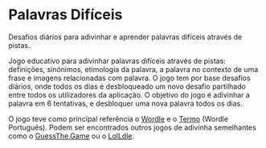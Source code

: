 # Palavras Difíceis
Desafios diários para adivinhar e aprender palavras difíceis através de pistas.


Jogo educativo para adivinhar palavras difíceis através de pistas: definições, sinónimos, etimologia da palavra, a palavra no contexto de uma frase e imagens relacionadas com palavra. O jogo tem por base desafios diários, onde todos os dias é desbloqueado um novo desafio partilhado entre todos os utilizadores da aplicação. O objetivo do jogo é adivinhar a palavra em 6 tentativas, e desbloquer uma nova palavra todos os dias.

O jogo teve como principal referência o [Wordle](https://www.nytimes.com/games/wordle/index.html) e o [Termo](https://term.ooo/) (Wordle Português). Podem ser encontrados outros jogos de adivinha semelhantes como o [GuessThe.Game](https://guessthe.game/) ou o [LolLdle](https://loldle.net/classic).





